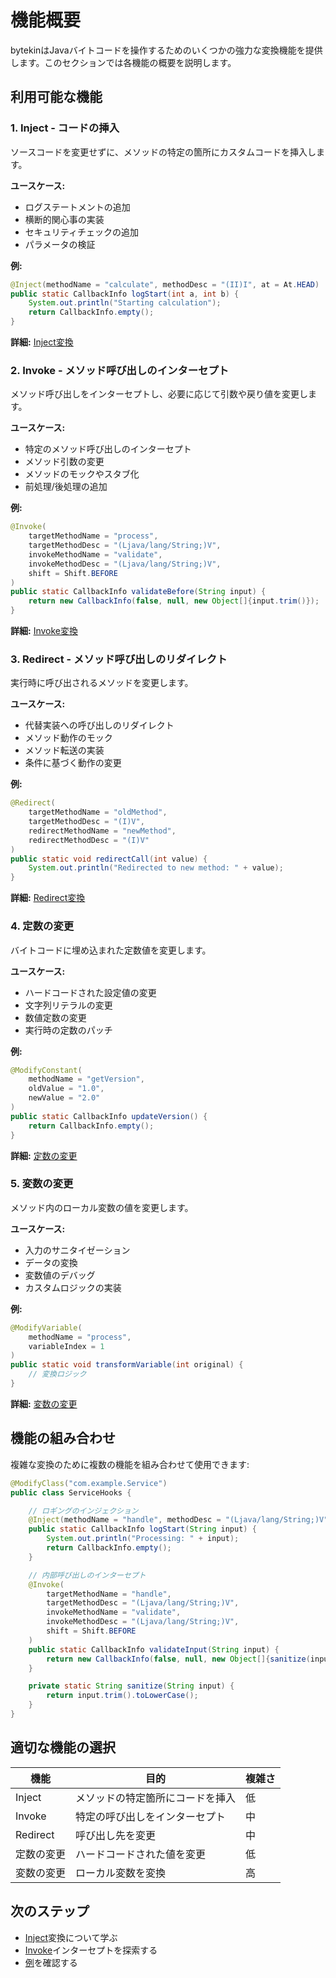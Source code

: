 # 機能概要

bytekinはJavaバイトコードを操作するためのいくつかの強力な変換機能を提供します。このセクションでは各機能の概要を説明します。

## 利用可能な機能

### 1. Inject - コードの挿入

ソースコードを変更せずに、メソッドの特定の箇所にカスタムコードを挿入します。

**ユースケース:**
- ログステートメントの追加
- 横断的関心事の実装
- セキュリティチェックの追加
- パラメータの検証

**例:**
```java
@Inject(methodName = "calculate", methodDesc = "(II)I", at = At.HEAD)
public static CallbackInfo logStart(int a, int b) {
    System.out.println("Starting calculation");
    return CallbackInfo.empty();
}
```

**詳細:** [Inject変換](./inject.md)

### 2. Invoke - メソッド呼び出しのインターセプト

メソッド呼び出しをインターセプトし、必要に応じて引数や戻り値を変更します。

**ユースケース:**
- 特定のメソッド呼び出しのインターセプト
- メソッド引数の変更
- メソッドのモックやスタブ化
- 前処理/後処理の追加

**例:**
```java
@Invoke(
    targetMethodName = "process",
    targetMethodDesc = "(Ljava/lang/String;)V",
    invokeMethodName = "validate",
    invokeMethodDesc = "(Ljava/lang/String;)V",
    shift = Shift.BEFORE
)
public static CallbackInfo validateBefore(String input) {
    return new CallbackInfo(false, null, new Object[]{input.trim()});
}
```

**詳細:** [Invoke変換](./invoke.md)

### 3. Redirect - メソッド呼び出しのリダイレクト

実行時に呼び出されるメソッドを変更します。

**ユースケース:**
- 代替実装への呼び出しのリダイレクト
- メソッド動作のモック
- メソッド転送の実装
- 条件に基づく動作の変更

**例:**
```java
@Redirect(
    targetMethodName = "oldMethod",
    targetMethodDesc = "(I)V",
    redirectMethodName = "newMethod",
    redirectMethodDesc = "(I)V"
)
public static void redirectCall(int value) {
    System.out.println("Redirected to new method: " + value);
}
```

**詳細:** [Redirect変換](./redirect.md)

### 4. 定数の変更

バイトコードに埋め込まれた定数値を変更します。

**ユースケース:**
- ハードコードされた設定値の変更
- 文字列リテラルの変更
- 数値定数の変更
- 実行時の定数のパッチ

**例:**
```java
@ModifyConstant(
    methodName = "getVersion",
    oldValue = "1.0",
    newValue = "2.0"
)
public static CallbackInfo updateVersion() {
    return CallbackInfo.empty();
}
```

**詳細:** [定数の変更](./constant-modification.md)

### 5. 変数の変更

メソッド内のローカル変数の値を変更します。

**ユースケース:**
- 入力のサニタイゼーション
- データの変換
- 変数値のデバッグ
- カスタムロジックの実装

**例:**
```java
@ModifyVariable(
    methodName = "process",
    variableIndex = 1
)
public static void transformVariable(int original) {
    // 変換ロジック
}
```

**詳細:** [変数の変更](./variable-modification.md)

## 機能の組み合わせ

複雑な変換のために複数の機能を組み合わせて使用できます:

```java
@ModifyClass("com.example.Service")
public class ServiceHooks {

    // ロギングのインジェクション
    @Inject(methodName = "handle", methodDesc = "(Ljava/lang/String;)V", at = At.HEAD)
    public static CallbackInfo logStart(String input) {
        System.out.println("Processing: " + input);
        return CallbackInfo.empty();
    }

    // 内部呼び出しのインターセプト
    @Invoke(
        targetMethodName = "handle",
        targetMethodDesc = "(Ljava/lang/String;)V",
        invokeMethodName = "validate",
        invokeMethodDesc = "(Ljava/lang/String;)V",
        shift = Shift.BEFORE
    )
    public static CallbackInfo validateInput(String input) {
        return new CallbackInfo(false, null, new Object[]{sanitize(input)});
    }

    private static String sanitize(String input) {
        return input.trim().toLowerCase();
    }
}
```

## 適切な機能の選択

| 機能 | 目的 | 複雑さ |
|---------|---------|-----------|
| Inject | メソッドの特定箇所にコードを挿入 | 低 |
| Invoke | 特定の呼び出しをインターセプト | 中 |
| Redirect | 呼び出し先を変更 | 中 |
| 定数の変更 | ハードコードされた値を変更 | 低 |
| 変数の変更 | ローカル変数を変換 | 高 |

## 次のステップ

- [Inject](./inject.md)変換について学ぶ
- [Invoke](./invoke.md)インターセプトを探索する
- [例](./examples.md)を確認する
